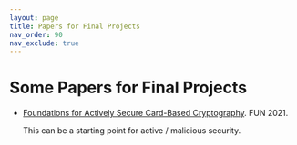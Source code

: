 ```yaml
---
layout: page
title: Papers for Final Projects 
nav_order: 90
nav_exclude: true
---
```


Some Papers for Final Projects
========

- [Foundations for Actively Secure Card-Based Cryptography](https://eprint.iacr.org/2017/423.pdf). FUN 2021.

  This can be a starting point for active / malicious security.

